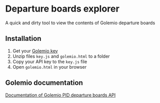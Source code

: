 # Departure boards explorer
A quick and dirty tool to view the contents of Golemio departure boards

## Installation
1) Get your [Golemio key](https://api.golemio.cz/api-keys/auth/sign-up)
2) Unzip files `key.js` and `golemio.html` to a folder
3) Copy your API key to the `key.js` file
4) Open `golemio.html` in your browser

## Golemio documentation
[Documentation of Golemio PID departure boards API](https://golemioapi.docs.apiary.io/#reference/public-transport/pid-departure-boards)
